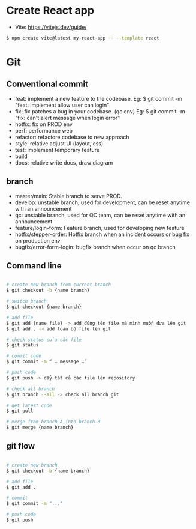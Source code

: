 # Create React app

- Vite: https://vitejs.dev/guide/

```bash
$ npm create vite@latest my-react-app -- --template react
```

# Git

## Conventional commit

- feat: implement a new feature to the codebase.
  Eg: $ git commit -m "feat: implement allow user can login"
- fix: fix patches a bug in your codebase. (qc env)
  Eg: $ git commit -m "fix: can't alert message when login error"
- hotfix: fix on PROD env
- perf: performance web
- refactor: refactore codebase to new approach
- style: relative adjust UI (layout, css)
- test: implement temporary feature
- build
- docs: relative write docs, draw diagram

## branch

- master/main: Stable branch to serve PROD.
- develop: unstable branch, used for development, can be reset anytime with an announcement
- qc: unstable branch, used for QC team, can be reset anytime with an announcement
- feature/login-form: Feature branch, used for developing new feature
- hotfix/stepper-order: Hotfix branch when an incident occurs or bug fix on production env
- bugfix/error-form-login: bugfix branch when occur on qc branch

## Command line

```bash

# create new branch from current branch
$ git checkout -b {name branch}

# switch branch
$ git checkout {name branch}

# add file
$ git add {name file} -> add đúng tên file mà mình muốn đưa lên git
$ git add . -> add toàn bộ file lên git

# check status của các file
$ git status

# commit code
$ git commit -m “ … message …”

# push code
$ git push -> đẩy tất cả các file lên repository

# check all branch
$ git branch --all -> check all branch git

# get latest code
$ git pull

# merge from branch A into branch B
$ git merge {name branch}
```

## git flow

```bash

# create new branch
$ git checkout -b {name branch}

# add file
$ git add .

# commit
$ git commit -m "..."

# push code
$ git push

```
